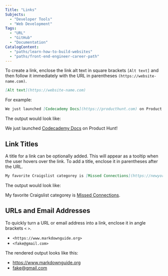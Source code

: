 ```yaml
---
Title: "Links"
Subjects:
  - "Developer Tools"
  - "Web Development"
Tags: 
  - "URL"
  - "GitHub"
  - "Documentation"
CatalogContent:
  - "paths/learn-how-to-build-websites"
  - "paths/front-end-engineer-career-path"
---
```


To create a link, enclose the link alt text in square brackets `[Alt text]` and then follow it immediately with the URL in parentheses `(https://website-name.com)`.

```markdown
[Alt text](https://website-name.com)
```

For example:

```markdown
We just launched [Codecademy Docs](https://producthunt.com) on Product Hunt!
```

The output would look like:

We just launched [Codecademy Docs](https://producthunt.com) on Product Hunt!

## Link Titles

A title for a link can be optionally added. This will appear as a tooltip when the user hovers over the link. To add a title, enclose it in parentheses after the URL.

```markdown
My favorite Craigslist categorey is [Missed Connections](https://newyork.craigslist.org/d/missed-connections/search/mis "The best place on the internet").
```

The output would look like:

My favorite Craigslist categorey is [Missed Connections](https://newyork.craigslist.org/d/missed-connections/search/mis "The best place on the internet").

## URLs and Email Addresses

To quickly turn a URL or email address into a link, enclose it in angle brackets `<` `>`.

- `<https://www.markdownguide.org>`
- `<fake@gmail.com>`

The rendered output looks like this:

- https://www.markdownguide.org
- fake@gmail.com
